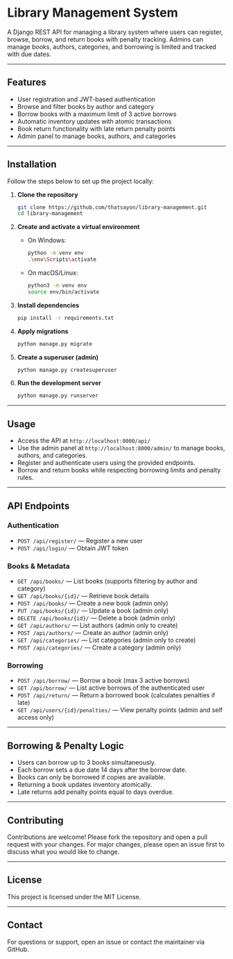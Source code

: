 
# Library Management System

A Django REST API for managing a library system where users can register, browse, borrow, and return books with penalty tracking. Admins can manage books, authors, categories, and borrowing is limited and tracked with due dates.

---

## Features

- User registration and JWT-based authentication
- Browse and filter books by author and category
- Borrow books with a maximum limit of 3 active borrows
- Automatic inventory updates with atomic transactions
- Book return functionality with late return penalty points
- Admin panel to manage books, authors, and categories

---

## Installation

Follow the steps below to set up the project locally:

1. **Clone the repository**

   ```bash
   git clone https://github.com/thatsayon/library-management.git
   cd library-management
   ```

2. **Create and activate a virtual environment**

   - On Windows:

     ```bash
     python -m venv env
     .\env\Scripts\activate
     ```

   - On macOS/Linux:

     ```bash
     python3 -m venv env
     source env/bin/activate
     ```

3. **Install dependencies**

   ```bash
   pip install -r requirements.txt
   ```

4. **Apply migrations**

   ```bash
   python manage.py migrate
   ```

5. **Create a superuser (admin)**

   ```bash
   python manage.py createsuperuser
   ```

6. **Run the development server**

   ```bash
   python manage.py runserver
   ```

---

## Usage

- Access the API at `http://localhost:8000/api/`
- Use the admin panel at `http://localhost:8000/admin/` to manage books, authors, and categories.
- Register and authenticate users using the provided endpoints.
- Borrow and return books while respecting borrowing limits and penalty rules.

---

## API Endpoints

### Authentication

- `POST /api/register/` — Register a new user
- `POST /api/login/` — Obtain JWT token

### Books & Metadata

- `GET /api/books/` — List books (supports filtering by author and category)
- `GET /api/books/{id}/` — Retrieve book details
- `POST /api/books/` — Create a new book (admin only)
- `PUT /api/books/{id}/` — Update a book (admin only)
- `DELETE /api/books/{id}/` — Delete a book (admin only)
- `GET /api/authors/` — List authors (admin only to create)
- `POST /api/authors/` — Create an author (admin only)
- `GET /api/categories/` — List categories (admin only to create)
- `POST /api/categories/` — Create a category (admin only)

### Borrowing

- `POST /api/borrow/` — Borrow a book (max 3 active borrows)
- `GET /api/borrow/` — List active borrows of the authenticated user
- `POST /api/return/` — Return a borrowed book (calculates penalties if late)
- `GET /api/users/{id}/penalties/` — View penalty points (admin and self access only)

---

## Borrowing & Penalty Logic

- Users can borrow up to 3 books simultaneously.
- Each borrow sets a due date 14 days after the borrow date.
- Books can only be borrowed if copies are available.
- Returning a book updates inventory atomically.
- Late returns add penalty points equal to days overdue.

---

## Contributing

Contributions are welcome! Please fork the repository and open a pull request with your changes. For major changes, please open an issue first to discuss what you would like to change.

---

## License

This project is licensed under the MIT License.

---

## Contact

For questions or support, open an issue or contact the maintainer via GitHub.